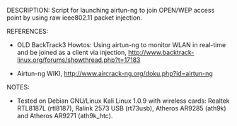 
DESCRIPTION: Script for launching airtun-ng to join OPEN/WEP access point by using raw ieee802.11 packet injection.

REFERENCES:

- OLD BackTrack3 Howtos: Using airtun-ng to monitor WLAN in real-time and be joined as a client via injection, http://www.backtrack-linux.org/forums/showthread.php?t=17183

- Airtun-ng WIKI, http://www.aircrack-ng.org/doku.php?id=airtun-ng

NOTES:

- Tested on Debian GNU/Linux Kali Linux 1.0.9 with wireless cards: Realtek RTL8187L (rtl8187), Ralink 2573 USB (rt73usb), Atheros AR9285 (ath9k) and Atheros AR9271 (ath9k_htc).

